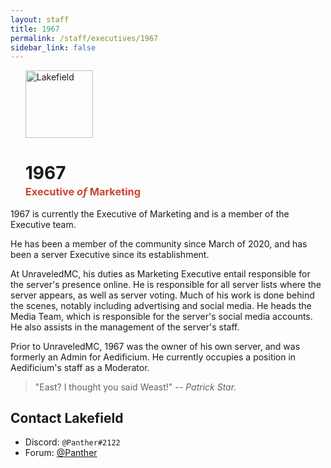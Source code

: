 ```yaml
---
layout: staff
title: 1967
permalink: /staff/executives/1967
sidebar_link: false
---
```


<ul>
<img class="Staff-feature" src="https://crafatar.com/renders/body/6fa574108a8c46d7ab77476ed0cdbe20?&amp;overlay" alt="Lakefield" width="108">

<h1>1967</h1>
<h3 style="margin-top: -1rem;"><span style="color: #cb4335">Executive <i>of</i> Marketing</span></h3>
</ul>
1967 is currently the Executive of Marketing and is a member of the Executive team. 

He has been a member of the community since March of 2020, and has been a server Executive since its establishment. 

At UnraveledMC, his duties as Marketing Executive entail responsible for the server's presence online. He is responsible for all server lists where the server appears, as well as server voting. Much of his work is done behind the scenes, notably including advertising and social media. He heads the Media Team, which is responsible for the server's social media accounts. He also assists in the management of the server's staff. 

Prior to UnraveledMC, 1967 was the owner of his own server, and was formerly an Admin for Aedificium. He currently occupies a position in Aedificium's staff as a Moderator. 

> "East? I thought you said Weast!" *-- Patrick Star.*

## Contact Lakefield
* Discord: `@Panther#2122`
* Forum: <a href="https://forum.unraveledmc.com/u/panther" target="_blank">@Panther</a>

